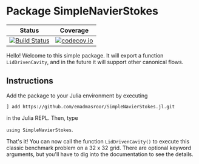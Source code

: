 # Package SimpleNavierStokes

| Status | Coverage |
| :----: | :----: |
| [![Build Status](https://travis-ci.org/emadmasroor/SimpleNavierStokes.jl.svg?branch=master)](https://travis-ci.org/emadmasroor/SimpleNavierStokes.jl) | [![codecov.io](http://codecov.io/github/emadmasroor/SimpleNavierStokes.jl/coverage.svg?branch=master)](http://codecov.io/github/emadmasroor/SimpleNavierStokes.jl?branch=master) |

Hello! Welcome to this simple package. It will export a function `LidDrivenCavity`, and in the future it will support other canonical flows.

## Instructions

Add the package to your Julia environment by executing 

`] add https://github.com/emadmasroor/SimpleNavierStokes.jl.git`

in the Julia REPL. Then, type 

`using SimpleNavierStokes`.

That's it! You can now call the function `LidDrivenCavity()` to execute this classic benchmark problem on a 32 x 32 grid. There are optional keyword arguments, but you'll have to dig into the documentation to see the details.

